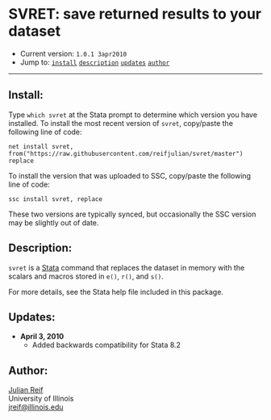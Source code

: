 # SVRET: save returned results to your dataset

- Current version: `1.0.1 3apr2010`
- Jump to: [`install`](#install) [`description`](#description) [`updates`](#recent-updates)  [`author`](#author) 

-----------

## Install:

Type `which svret` at the Stata prompt to determine which version you have installed. To install the most recent version of `svret`, copy/paste the following line of code:

```
net install svret, from("https://raw.githubusercontent.com/reifjulian/svret/master") replace
```

To install the version that was uploaded to SSC, copy/paste the following line of code:
```
ssc install svret, replace
```

These two versions are typically synced, but occasionally the SSC version may be slightly out of date.

## Description: 

`svret` is a [Stata](http://www.stata.com) command that replaces the dataset in memory with the scalars and macros stored in ```e()```, ```r()```, and ```s()```.

For more details, see the Stata help file included in this package.

## Updates:

* **April 3, 2010**
  - Added backwards compatibility for Stata 8.2

## Author:

[Julian Reif](http://www.julianreif.com)
<br>University of Illinois
<br>jreif@illinois.edu
